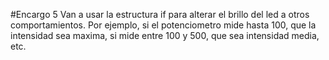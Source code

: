 #Encargo 5
Van a usar la estructura if para alterar el brillo del led a otros comportamientos. Por ejemplo, si el potenciometro mide hasta 100, que la intensidad sea maxima, si mide entre 100 y 500, que sea intensidad media, etc.

